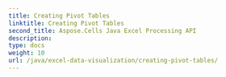 ```yaml
---
title: Creating Pivot Tables
linktitle: Creating Pivot Tables
second_title: Aspose.Cells Java Excel Processing API
description: 
type: docs
weight: 10
url: /java/excel-data-visualization/creating-pivot-tables/
---
```


